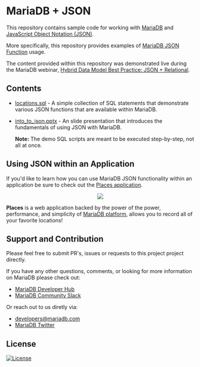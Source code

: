 # MariaDB + JSON

This repository contains sample code for working with [MariaDB](https://mariadb.com) and [JavaScript Object Notation (JSON)](https://www.json.org/json-en.html).

More specifically, this repository provides examples of [MariaDB JSON Function](https://mariadb.com/kb/en/json-functions/) usage.  

The content provided within this repository was demonstrated live during the MariaDB webinar, [Hybrid Data Model Best Practice: JSON + Relational](https://go.mariadb.com/21Q3-WBN-GLBL-OSSG-JSON-Hybrid-Data-Models-2021-06-15_Registration-LP.html?_ga=2.10936116.147413038.1623592041-1325804051.1609963010&_gac=1.248886645.1623452563.Cj0KCQjwk4yGBhDQARIsACGfAevWgi9zK2F3vjeZiYG6E-UPJRdRezA4P9CmugDX5SY0Cx72qbuDMWsaAtxMEALw_wcB).

## Contents

* [locations.sql](demos/locations.sql) - A simple collection of SQL statements that demonstrate various JSON functions that are available within MariaDB.
* [into_to_json.pptx](presentations/intro_to_json.pptx) - An slide presentation that introduces the fundamentals of using JSON with MariaDB.

    **Note:** The demo SQL scripts are meant to be executed step-by-step, not all at once.

## Using JSON within an Application

If you'd like to learn how you can use MariaDB JSON functionality within an application be sure to check out the [Places application](https://github.com/mariadb-corporation/dev-example-places).

<p align="center">
    <kbd>
        <img src="https://github.com/mariadb-corporation/dev-example-places/blob/master/media/map.png?raw=true" />
    </kbd>
</p>

**Places** is a web application backed by the power of the power, performance, and simplicity of [MariaDB platform](https://mariadb.com/products/mariadb-platform/), allows you to record all of your favorite locations!

## Support and Contribution <a name="support-contribution"></a>

Please feel free to submit PR's, issues or requests to this project project directly.

If you have any other questions, comments, or looking for more information on MariaDB please check out:

* [MariaDB Developer Hub](https://mariadb.com/developers)
* [MariaDB Community Slack](https://r.mariadb.com/join-community-slack)

Or reach out to us diretly via:

* [developers@mariadb.com](mailto:developers@mariadb.com)
* [MariaDB Twitter](https://twitter.com/mariadb)

## License <a name="license"></a>
[![License](https://img.shields.io/badge/License-MIT-blue.svg?style=plastic)](https://opensource.org/licenses/MIT)

